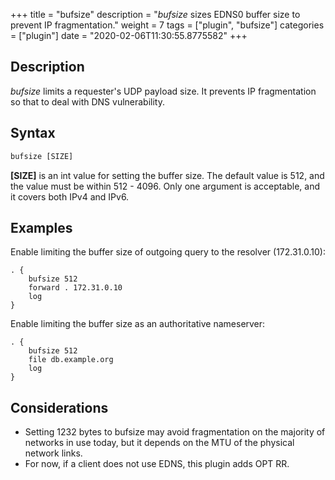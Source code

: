+++
title = "bufsize"
description = "*bufsize* sizes EDNS0 buffer size to prevent IP fragmentation."
weight = 7
tags = ["plugin", "bufsize"]
categories = ["plugin"]
date = "2020-02-06T11:30:55.8775582"
+++

## Description
*bufsize* limits a requester's UDP payload size.
It prevents IP fragmentation so that to deal with DNS vulnerability.

## Syntax
```txt
bufsize [SIZE]
```

**[SIZE]** is an int value for setting the buffer size.
The default value is 512, and the value must be within 512 - 4096.
Only one argument is acceptable, and it covers both IPv4 and IPv6.

## Examples
Enable limiting the buffer size of outgoing query to the resolver (172.31.0.10):
```corefile
. {
    bufsize 512
    forward . 172.31.0.10
    log
}
```

Enable limiting the buffer size as an authoritative nameserver:
```corefile
. {
    bufsize 512
    file db.example.org
    log
}
```

## Considerations
- Setting 1232 bytes to bufsize may avoid fragmentation on the majority of networks in use today, but it depends on the MTU of the physical network links.
- For now, if a client does not use EDNS, this plugin adds OPT RR.
